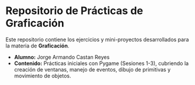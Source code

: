 # Repositorio de Prácticas de Graficación

Este repositorio contiene los ejercicios y mini-proyectos desarrollados para la materia de **Graficación**.

* **Alumno:** Jorge Armando Castan Reyes
* **Contenido:** Prácticas iniciales con Pygame (Sesiones 1-3), cubriendo la creación de ventanas, manejo de eventos, dibujo de primitivas y movimiento de objetos.
